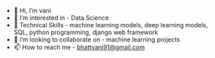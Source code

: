 - 👋 Hi, I’m vani
- 👀 I’m interested in - Data Science 
- 🌱 Technical Skills - machine learning models, deep learning models, SQL, python programming, django web framework
- 💞️ I’m looking to collaborate on - machine learning projects
- 📫 How to reach me - bhattvani91@gmail.com

<!---
vani4vani/vani4vani is a ✨ special ✨ repository because its `README.md` (this file) appears on your GitHub profile.
You can click the Preview link to take a look at your changes.
--->
